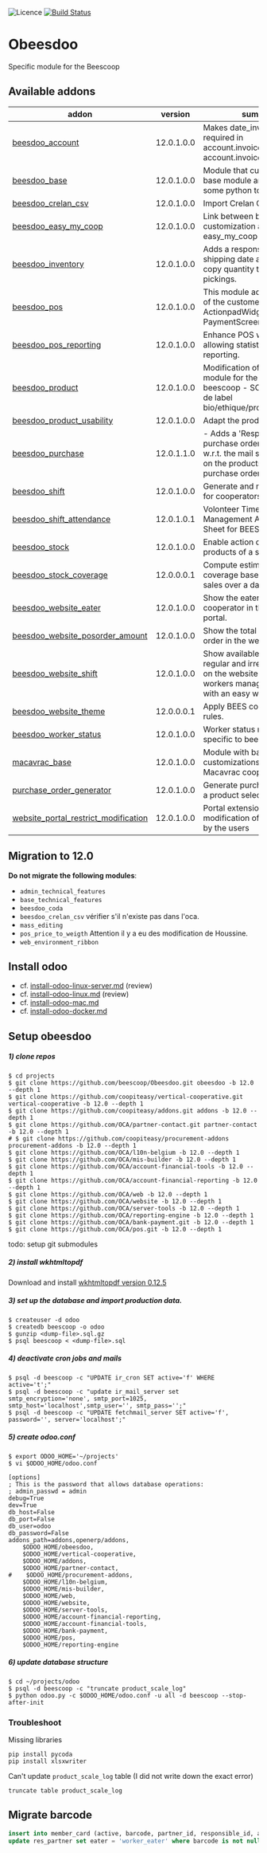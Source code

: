 ![Licence](https://img.shields.io/badge/licence-AGPL--3-blue.svg)
[![Build Status](https://travis-ci.org/beescoop/Obeesdoo.svg?branch=12.0)](https://travis-ci.org/beescoop/Obeesdoo.svg?branch=12.0)

# Obeesdoo
Specific module for the Beescoop


<!-- prettier-ignore-start -->
[//]: # (addons)

Available addons
----------------
addon | version | summary
--- | --- | ---
[beesdoo_account](beesdoo_account/) | 12.0.1.0.0 | Makes date_invoice field required in account.invoice_form and account.invoice_supplier_form
[beesdoo_base](beesdoo_base/) | 12.0.1.0.0 | Module that customize the base module and contains some python tools
[beesdoo_crelan_csv](beesdoo_crelan_csv/) | 12.0.1.0.0 | Import Crelan CSV Wizard
[beesdoo_easy_my_coop](beesdoo_easy_my_coop/) | 12.0.1.0.0 | Link between beesdoo customization and easy_my_coop
[beesdoo_inventory](beesdoo_inventory/) | 12.0.1.0.0 | Adds a responsible, a max shipping date and a button to copy quantity to stock pickings.
[beesdoo_pos](beesdoo_pos/) | 12.0.1.0.0 | This module adds the eaters of the customer to the POS ActionpadWidget and PaymentScreenWidget.
[beesdoo_pos_reporting](beesdoo_pos_reporting/) | 12.0.1.0.0 | Enhance POS with features allowing statistics and reporting.
[beesdoo_product](beesdoo_product/) | 12.0.1.0.0 | Modification of product module for the needs of beescoop - SOOO5 - Ajout de label bio/ethique/provenance
[beesdoo_product_usability](beesdoo_product_usability/) | 12.0.1.0.0 | Adapt the product views.
[beesdoo_purchase](beesdoo_purchase/) | 12.0.1.1.0 | - Adds a 'Responsible' field to purchase orders, - A filter w.r.t. the mail sellers is placed on the products field of a purchase order.
[beesdoo_shift](beesdoo_shift/) | 12.0.1.0.0 | Generate and manage shifts for cooperators.
[beesdoo_shift_attendance](beesdoo_shift_attendance/) | 12.0.1.0.1 | Volonteer Timetable Management Attendance Sheet for BEES coop
[beesdoo_stock](beesdoo_stock/) | 12.0.1.0.0 | Enable action on multiple products of a stock receipt
[beesdoo_stock_coverage](beesdoo_stock_coverage/) | 12.0.0.0.1 | Compute estimated stock coverage based on product sales over a date range.
[beesdoo_website_eater](beesdoo_website_eater/) | 12.0.1.0.0 | Show the eaters of a cooperator in the website portal.
[beesdoo_website_posorder_amount](beesdoo_website_posorder_amount/) | 12.0.1.0.0 | Show the total amount of pos order in the website portal.
[beesdoo_website_shift](beesdoo_website_shift/) | 12.0.1.0.0 | Show available shifts for regular and irregular workers on the website and let workers manage their shifts with an easy web interface.
[beesdoo_website_theme](beesdoo_website_theme/) | 12.0.0.0.1 | Apply BEES coop design rules.
[beesdoo_worker_status](beesdoo_worker_status/) | 12.0.1.0.0 | Worker status management specific to beescoop.
[macavrac_base](macavrac_base/) | 12.0.1.0.0 | Module with basic customizations for the Macavrac cooperative.
[purchase_order_generator](purchase_order_generator/) | 12.0.1.0.0 | Generate purchase order from a product selection
[website_portal_restrict_modification](website_portal_restrict_modification/) | 12.0.1.0.0 | Portal extension preventing modification of sensible data by the users

[//]: # (end addons)
<!-- prettier-ignore-end -->

## Migration to 12.0

**Do not migrate the following modules**:
- `admin_technical_features`
- `base_technical_features`
- `beesdoo_coda`
- `beesdoo_crelan_csv` vérifier s'il n'existe pas dans l'oca.
- `mass_editing`
- `pos_price_to_weigth` Attention il y a eu des modification de Houssine.
- `web_environment_ribbon`

## Install odoo

- cf. [install-odoo-linux-server.md](install-odoo-linux-server.md) (review)
- cf. [install-odoo-linux.md](install-odoo.md) (review)
- cf. [install-odoo-mac.md](install-odoo-mac.md)
- cf. [install-odoo-docker.md](install-odoo-docker.md)

## Setup obeesdoo

##### 1) clone repos

```
$ cd projects
$ git clone https://github.com/beescoop/Obeesdoo.git obeesdoo -b 12.0 --depth 1
$ git clone https://github.com/coopiteasy/vertical-cooperative.git vertical-cooperative -b 12.0 --depth 1
$ git clone https://github.com/coopiteasy/addons.git addons -b 12.0 --depth 1
$ git clone https://github.com/OCA/partner-contact.git partner-contact -b 12.0 --depth 1
# $ git clone https://github.com/coopiteasy/procurement-addons procurement-addons -b 12.0 --depth 1
$ git clone https://github.com/OCA/l10n-belgium -b 12.0 --depth 1
$ git clone https://github.com/OCA/mis-builder -b 12.0 --depth 1
$ git clone https://github.com/OCA/account-financial-tools -b 12.0 --depth 1
$ git clone https://github.com/OCA/account-financial-reporting -b 12.0 --depth 1
$ git clone https://github.com/OCA/web -b 12.0 --depth 1
$ git clone https://github.com/OCA/website -b 12.0 --depth 1
$ git clone https://github.com/OCA/server-tools -b 12.0 --depth 1
$ git clone https://github.com/OCA/reporting-engine -b 12.0 --depth 1
$ git clone https://github.com/OCA/bank-payment.git -b 12.0 --depth 1
$ git clone https://github.com/OCA/pos.git -b 12.0 --depth 1
```

todo: setup git submodules

##### 2) install wkhtmltopdf

Download and install [wkhtmltopdf version 0.12.5](https://github.com/wkhtmltopdf/wkhtmltopdf/releases/0.12.5)

##### 3) set up the database and import production data.


```
$ createuser -d odoo
$ createdb beescoop -o odoo
$ gunzip <dump-file>.sql.gz
$ psql beescoop < <dump-file>.sql
```

##### 4) deactivate cron jobs and mails

```
$ psql -d beescoop -c "UPDATE ir_cron SET active='f' WHERE active='t';"
$ psql -d beescoop -c "update ir_mail_server set smtp_encryption='none', smtp_port=1025, smtp_host='localhost',smtp_user='', smtp_pass='';"
$ psql -d beescoop -c "UPDATE fetchmail_server SET active='f', password='', server='localhost';"
```

##### 5) create odoo.conf

```
$ export ODOO_HOME='~/projects'
$ vi $ODOO_HOME/odoo.conf
```

```
[options]
; This is the password that allows database operations:
; admin_passwd = admin
debug=True
dev=True
db_host=False
db_port=False
db_user=odoo
db_password=False
addons_path=addons,openerp/addons,
    $ODOO_HOME/obeesdoo,
    $ODOO_HOME/vertical-cooperative,
    $ODOO_HOME/addons,
    $ODOO_HOME/partner-contact,
#    $ODOO_HOME/procurement-addons,
    $ODOO_HOME/l10n-belgium,
    $ODOO_HOME/mis-builder,
    $ODOO_HOME/web,
    $ODOO_HOME/website,
    $ODOO_HOME/server-tools,
    $ODOO_HOME/account-financial-reporting,
    $ODOO_HOME/account-financial-tools,
    $ODOO_HOME/bank-payment,
    $ODOO_HOME/pos,
    $ODOO_HOME/reporting-engine
```

##### 6) update database structure

```
$ cd ~/projects/odoo
$ psql -d beescoop -c "truncate product_scale_log"
$ python odoo.py -c $ODOO_HOME/odoo.conf -u all -d beescoop --stop-after-init
```

### Troubleshoot

 Missing libraries

 ```
 pip install pycoda
 pip install xlsxwriter
 ```

 Can't update `product_scale_log` table (I did not write down the exact error)

 ```
 truncate table product_scale_log
 ```

## Migrate barcode

```sql
insert into member_card (active, barcode, partner_id, responsible_id, activation_date) select 't', barcode, id, 1, '2016-01-01' from res_partner where barcode is not null;
update res_partner set eater = 'worker_eater' where barcode is not null;
```
